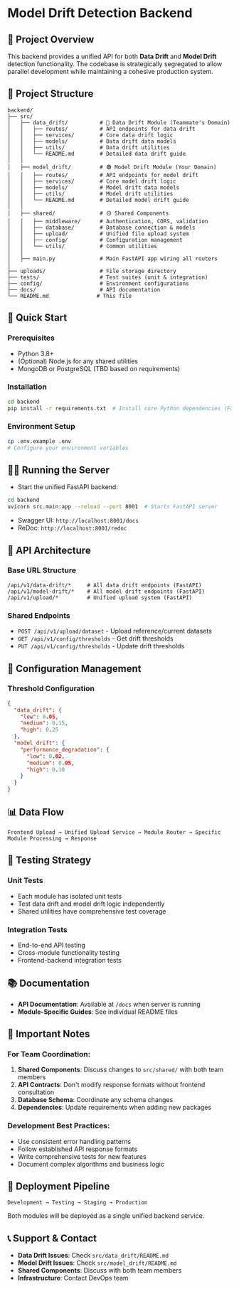 # Model Drift Detection Backend

## 🎯 Project Overview

This backend provides a unified API for both **Data Drift** and **Model Drift** detection functionality. The codebase is strategically segregated to allow parallel development while maintaining a cohesive production system.

## 📁 Project Structure

```
backend/
├── src/
│   ├── data_drift/          # 🔵 Data Drift Module (Teammate's Domain)
│   │   ├── routes/          # API endpoints for data drift
│   │   ├── services/        # Core data drift logic
│   │   ├── models/          # Data drift data models
│   │   ├── utils/           # Data drift utilities
│   │   └── README.md        # Detailed data drift guide
│   │
│   ├── model_drift/         # 🟢 Model Drift Module (Your Domain)
│   │   ├── routes/          # API endpoints for model drift
│   │   ├── services/        # Core model drift logic
│   │   ├── models/          # Model drift data models
│   │   ├── utils/           # Model drift utilities
│   │   └── README.md        # Detailed model drift guide
│   │
│   ├── shared/              # 🟡 Shared Components
│   │   ├── middleware/      # Authentication, CORS, validation
│   │   ├── database/        # Database connection & models
│   │   ├── upload/          # Unified file upload system
│   │   ├── config/          # Configuration management
│   │   └── utils/           # Common utilities
│   │
│   ├── main.py              # Main FastAPI app wiring all routers
│
├── uploads/                 # File storage directory
├── tests/                   # Test suites (unit & integration)
├── config/                  # Environment configurations
├── docs/                    # API documentation
└── README.md               # This file
```

## 🚀 Quick Start

### Prerequisites
- Python 3.8+  
- (Optional) Node.js for any shared utilities
- MongoDB or PostgreSQL (TBD based on requirements)

### Installation
```bash
cd backend
pip install -r requirements.txt  # Install core Python dependencies (FastAPI, pandas, scipy, etc.)
```

### Environment Setup
```bash
cp .env.example .env
# Configure your environment variables
```

## 🏃‍♂️ Running the Server

- Start the unified FastAPI backend:

```bash
cd backend
uvicorn src.main:app --reload --port 8001  # Starts FastAPI server
```

- Swagger UI: `http://localhost:8001/docs`  
- ReDoc: `http://localhost:8001/redoc`

## 🔌 API Architecture

### Base URL Structure
```
/api/v1/data-drift/*     # All data drift endpoints (FastAPI)
/api/v1/model-drift/*    # All model drift endpoints (FastAPI)
/api/v1/upload/*         # Unified upload system (FastAPI)
```

### Shared Endpoints
- `POST /api/v1/upload/dataset` - Upload reference/current datasets
- `GET /api/v1/config/thresholds` - Get drift thresholds
- `PUT /api/v1/config/thresholds` - Update drift thresholds

## 🔧 Configuration Management

### Threshold Configuration
```json
{
  "data_drift": {
    "low": 0.05,
    "medium": 0.15,
    "high": 0.25
  },
  "model_drift": {
    "performance_degradation": {
      "low": 0.02,
      "medium": 0.05,
      "high": 0.10
    }
  }
}
```

## 📊 Data Flow

```
Frontend Upload → Unified Upload Service → Module Router → Specific Module Processing → Response
```

## 🧪 Testing Strategy

### Unit Tests
- Each module has isolated unit tests
- Test data drift and model drift logic independently
- Shared utilities have comprehensive test coverage

### Integration Tests
- End-to-end API testing
- Cross-module functionality testing
- Frontend-backend integration tests

## 📚 Documentation

- **API Documentation**: Available at `/docs` when server is running
- **Module-Specific Guides**: See individual README files

## 🚨 Important Notes

### For Team Coordination:
1. **Shared Components**: Discuss changes to `src/shared/` with both team members
2. **API Contracts**: Don't modify response formats without frontend consultation
3. **Database Schema**: Coordinate any schema changes
4. **Dependencies**: Update requirements when adding new packages

### Development Best Practices:
- Use consistent error handling patterns
- Follow established API response formats
- Write comprehensive tests for new features
- Document complex algorithms and business logic

## 🔄 Deployment Pipeline

```
Development → Testing → Staging → Production
```

Both modules will be deployed as a single unified backend service.

## 📞 Support & Contact

- **Data Drift Issues**: Check `src/data_drift/README.md`
- **Model Drift Issues**: Check `src/model_drift/README.md`
- **Shared Components**: Discuss with both team members
- **Infrastructure**: Contact DevOps team


